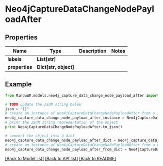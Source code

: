 # Neo4jCaptureDataChangeNodePayloadAfter


## Properties
Name | Type | Description | Notes
------------ | ------------- | ------------- | -------------
**labels** | **List[str]** |  | 
**properties** | **Dict[str, object]** |  | 

## Example

```python
from MindwWM.models.neo4j_capture_data_change_node_payload_after import Neo4jCaptureDataChangeNodePayloadAfter

# TODO update the JSON string below
json = "{}"
# create an instance of Neo4jCaptureDataChangeNodePayloadAfter from a JSON string
neo4j_capture_data_change_node_payload_after_instance = Neo4jCaptureDataChangeNodePayloadAfter.from_json(json)
# print the JSON string representation of the object
print Neo4jCaptureDataChangeNodePayloadAfter.to_json()

# convert the object into a dict
neo4j_capture_data_change_node_payload_after_dict = neo4j_capture_data_change_node_payload_after_instance.to_dict()
# create an instance of Neo4jCaptureDataChangeNodePayloadAfter from a dict
neo4j_capture_data_change_node_payload_after_from_dict = Neo4jCaptureDataChangeNodePayloadAfter.from_dict(neo4j_capture_data_change_node_payload_after_dict)
```
[[Back to Model list]](../README.md#documentation-for-models) [[Back to API list]](../README.md#documentation-for-api-endpoints) [[Back to README]](../README.md)


